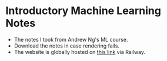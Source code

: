 # Introductory Machine Learning Notes

* The notes I took from Andrew Ng's ML course.
* Download the notes in case rendering fails.
* The website is globally hosted on [this link](https://machine-learning-introduction-production.up.railway.app/) via Railway.
